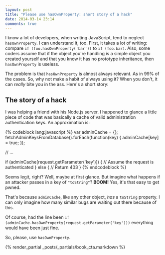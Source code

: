 ```yaml
---
layout: post
title: "Please use hasOwnProperty: short story of a hack"
date: 2014-03-14 23:14
comments: true
---
```


I know a lot of developers, when writing JavaScript, tend to neglect `hasOwnProperty`. I can understand it, too. First, it takes a lot of writing: compare `if (foo.hasOwnProperty('bar'))` to `if (foo.bar)`. Also, some coders assume that if the object you're handling is a simple object you created yourself and that you know it has no prototype inheritance, then `hasOwnProperty` is useless.

The problem is that `hasOwnProperty` is almost always relevant. As in 99% of the cases. So, why not make a habit of always using it? When you don't, it can *really* bite you in the ass. Here's a short story:

## The story of a hack

I was helping a friend with his Node.js server. I happened to glance a little piece of code that was basically a cache of valid administration authentication keys. An approximation is:

{% codeblock lang:javascript %}
var adminCache = {};
fetchAdminKeysFromDatabase().forEach(function(key) {
    adminCache[key] = true;
});

// ...

if (adminCache[request.getParameter('key')]) {
    // Assume the request is authenticated
} else {
    // Return 403
}
{% endcodeblock %}

Seems legit, right? Well, maybe at first glance. But imagine what happens if an attacker passes in a key of `"toString"`? **BOOM!** Yes, it's that easy to get pwned.

That's because `adminCache`, like any other object, *has* a `toString` property. I can only imagine how many similar bugs are waiting out there because of this.

Of course, had the line been `if (adminCache.hasOwnProperty(request.getParameter('key')))` everything would have been just fine.

So, please, use `hasOwnProperty`.

{% render_partial _posts/_partials/book_cta.markdown %}
